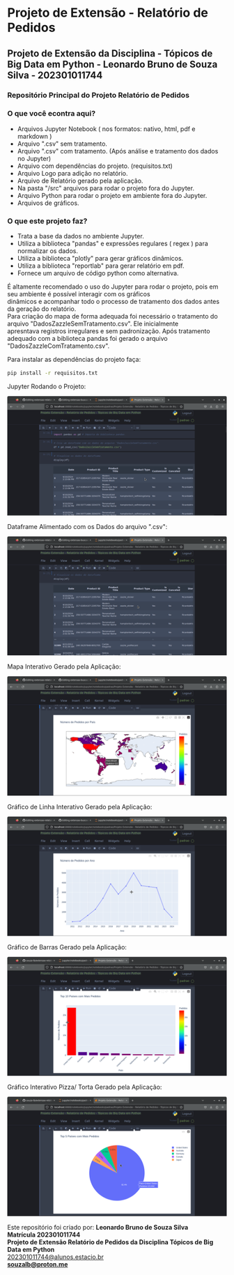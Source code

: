 <h1> Projeto de Extensão - Relatório de Pedidos</h1>  

<h2>Projeto de Extensão da Disciplina - Tópicos de Big Data em Python - Leonardo Bruno de Souza Silva - 202301011744</h2>

<h3>Repositório Principal do Projeto Relatório de Pedidos</h3>

<h3>O que você econtra aqui?</h3>

* Arquivos Jupyter Notebook ( nos formatos: nativo, html, pdf e markdown )
* Arquivo ".csv" sem tratamento.
* Arquivo ".csv" com tratamento. (Após análise e tratamento dos dados no Jupyter)
* Arquivo com dependências do projeto. (requisitos.txt)
* Arquivo Logo para adição no relatório.
* Arquivo de Relatório gerado pela aplicação.
* Na pasta "/src" arquivos para rodar o projeto fora do Jupyter.
* Arquivo Python para rodar o projeto em ambiente fora do Jupyter.
* Arquivos de gráficos.

<h3>O que este projeto faz?</h3>  

* Trata a base da dados no ambiente Jupyter.
* Utiliza a biblioteca "pandas" e expressões regulares ( regex ) para normalizar os dados.
* Utiliza a biblioteca "plotly" para gerar gráficos dinâmicos.
* Utiliza a biblioteca "reportlab" para gerar relatório em pdf.
* Fornece um arquivo de código python como alternativa.



É altamente recomendado o uso do Jupyter para rodar o projeto, pois em seu ambiente é possível interagir com os gráficos  
dinâmicos e acompanhar todo o processo de tratamento dos dados antes da geração do relatório.  
Para criação do mapa de forma adequada foi necessário o tratamento do arquivo "DadosZazzleSemTratamento.csv". Ele inicialmente  
apresntava registros irregulares e sem padronização. Após tratamento adequado com a biblioteca pandas foi gerado o arquivo  
"DadosZazzleComTratamento.csv".

Para instalar as dependências do projeto faça:  

```bash
pip install -r requisitos.txt
```

Jupyter Rodando o Projeto:  

![Jupyter Rodando](/imagens/jupyter-rodando.png)  

Dataframe Alimentado com os Dados do arquivo ".csv":  

![Dataframe](/imagens/dataframe.png)  

Mapa Interativo Gerado pela Aplicação:  

![Mapa Interativo](/imagens/mapa-interativo.png)

Gráfico de Linha Interativo Gerado pela Aplicação:  

![Gráfico Interativo Linha](/imagens/grafico-interativo-linha.png)  

Gráfico de Barras Gerado pela Aplicação:  

![Gráfico Interativo Barras](/imagens/grafico-interativo-barras.png)  

Gráfico Interativo Pizza/ Torta Gerado pela Aplicação:  

![Gráfico Interativo Pizza](/imagens/grafico-interativo-pizza.png)  



Este repositório foi criado por: <b>Leonardo Bruno de Souza Silva</b><br>
<b>Matrícula 202301011744</b><br>
<b>Projeto de Extensão Relatório de Pedidos da Disciplina Tópicos de Big Data em Python</b><br>
202301011744@alunos.estacio.br<br>
<b>souzalb@proton.me</b>
